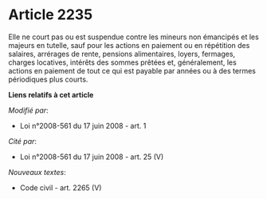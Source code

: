 # Article 2235

Elle ne court pas ou est suspendue contre les mineurs non émancipés et les majeurs en tutelle, sauf pour les actions en
paiement ou en répétition des salaires, arrérages de rente, pensions alimentaires, loyers, fermages, charges locatives,
intérêts des sommes prêtées et, généralement, les actions en paiement de tout ce qui est payable par années ou à des termes
périodiques plus courts.

**Liens relatifs à cet article**

_Modifié par_:

  - Loi n°2008-561 du 17 juin 2008 - art. 1

_Cité par_:

  - Loi n°2008-561 du 17 juin 2008 - art. 25 (V)

_Nouveaux textes_:

  - Code civil - art. 2265 (V)

